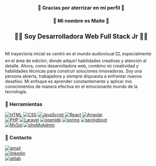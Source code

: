 
<h3 align="center"> 🚀 Gracias por aterrizar en mi perfil 🚀</h3>
<h3 align="center"> 💙 Mi nombre es Maite 💙</h3>
<h2 align="center"> 👩‍💻 Soy Desarrolladora Web Full Stack Jr 👩‍💻 </h2> <br>
Mi trayectoria inicial se centró en el mundo audiovisual 🎞️, especialmente en el área de edición, donde adquirí habilidades creativas y atención al detalle.
Ahora, como desarrolladora web, combino mi creatividad y habilidades técnicas para construir soluciones innovadoras. Soy una persona abierta, trabajadora y siempre dispuesta a enfrentar nuevos desafíos. Mi enfoque es aprender constantemente y aplicar mis conocimientos de manera efectiva en el emocionante mundo de la tecnología.

<h3 align="left">🔧 Herramientas</h3>
<a href='#' target="_blank"><img alt='HTML' src='https://img.shields.io/badge/HTML-100000?style=flat&logo=HTML&logoColor=E34F26&labelColor=FFFFFF&color=E34F26'/></a> <a href='#' target="_blank"><img alt='CSS' src='https://img.shields.io/badge/CSS-100000?style=flat&logo=CSS&logoColor=1572B6&labelColor=FFFFFF&color=1572B6'/></a> <a href='#' target="_blank"><img alt='JavaScript' src='https://img.shields.io/badge/JavaScript-100000?style=flat&logo=JavaScript&logoColor=F7DF1E&labelColor=FFFFFF&color=F7DF1E'/></a> <a href='#' target="_blank"><img alt='React' src='https://img.shields.io/badge/React-100000?style=flat&logo=React&logoColor=61DAFB&labelColor=FFFFFF&color=61DAFB'/></a> <a href='#' target="_blank"><img alt='Angular' src='https://img.shields.io/badge/Angular-100000?style=flat&logo=Angular&logoColor=0F0F11&labelColor=FFFFFF&color=0F0F11'/></a><br>
<a href='#' target="_blank"><img alt='PHP' src='https://img.shields.io/badge/PHP-100000?style=flat&logo=PHP&logoColor=777BB4&labelColor=FFFFFF&color=777BB4'/></a> <a href='#' target="_blank"><img alt='Laravel' src='https://img.shields.io/badge/Laravel-100000?style=flat&logo=Laravel&logoColor=FF2D20&labelColor=FFFFFF&color=FF2D20'/></a> <a href='#' target="_blank"><img alt='openjdk' src='https://img.shields.io/badge/Java-JDK-100000?style=flat&logo=openjdk&logoColor=000000&labelColor=FFFFFF&color=000000'/></a> <a href='#' target="_blank"><img alt='spring' src='https://img.shields.io/badge/Spring-100000?style=flat&logo=spring&logoColor=6DB33F&labelColor=FFFFFF&color=6DB33F'/></a> <a href='#' target="_blank"><img alt='springboot' src='https://img.shields.io/badge/SpringBoot-100000?style=flat&logo=springboot&logoColor=6DB33F&labelColor=FFFFFF&color=6DB33F'/></a><br>
<a href='#' target="_blank"><img alt='MySql' src='https://img.shields.io/badge/MySql-100000?style=flat&logo=MySql&logoColor=4479A1&labelColor=FFFFFF&color=4479A1'/></a> <a href='#' target="_blank"><img alt='phpMyAdmin' src='https://img.shields.io/badge/PhpMyAdmin-100000?style=flat&logo=phpMyAdmin&logoColor=6C78AF&labelColor=FFFFFF&color=6C78AF'/></a>

<h3 align="left">💼 Contacto</h3>
<a href='maitenavas626@gmail.com' target="_blank"><img alt='gmail' src='https://img.shields.io/badge/maitenavas626@gmail.com-100000?style=social&logo=gmail&logoColor=EA4335&labelColor=FFFFFF&color=EA4335'/></a><br>
<a href='https://www.linkedin.com/in/maitenavasfdez/' target="_blank"><img alt='linkedin' src='https://img.shields.io/badge/Perfil_Linkedin-100000?style=social&logo=linkedin&logoColor=0A66C2&labelColor=FFFFFF&color=0A66C2'/></a><br>
<a href='https://gitlab.com/maitenavas626' target="_blank"><img alt='gitlab' src='https://img.shields.io/badge/GitLab-100000?style=social&logo=gitlab&logoColor=FC6D26&labelColor=FFFFFF&color=FC6D26'/></a>
